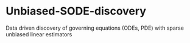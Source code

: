 # Unbiased-SODE-discovery
Data driven discovery of governing equations (ODEs, PDE) with sparse unbiased linear estimators
